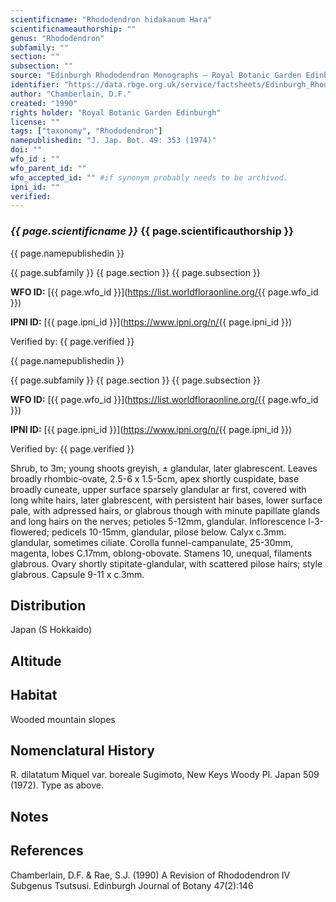 ```yaml
---
scientificname: "Rhododendron hidakanum Hara"
scientificnameauthorship: ""
genus: "Rhododendron"
subfamily: ""
section: ""
subsection: ""
source: "Edinburgh Rhododendron Monographs – Royal Botanic Garden Edinburgh"
identifier: "https://data.rbge.org.uk/service/factsheets/Edinburgh_Rhododendron_Monographs.xhtml"
author: "Chamberlain, D.F."
created: "1990"
rights holder: "Royal Botanic Garden Edinburgh"
license: ""
tags: ["taxonomy", "Rhododendron"]
namepublishedin: "J. Jap. Bot. 49: 353 (1974)"
doi: ""
wfo_id : ""
wfo_parent_id: ""
wfo_accepted_id: "" #if synonym probably needs to be archived.                      
ipni_id: ""
verified:
---
```

### _{{ page.scientificname }}_ {{ page.scientificauthorship }}
 {{ page.namepublishedin }}

{{ page.subfamily }} {{ page.section }} {{ page.subsection }}

**WFO ID:** [{{ page.wfo_id }}](https://list.worldfloraonline.org/{{ page.wfo_id }})

**IPNI ID:** [{{ page.ipni_id }}](https://www.ipni.org/n/{{ page.ipni_id }})

Verified by: {{ page.verified }}

 {{ page.namepublishedin }}

{{ page.subfamily }} {{ page.section }} {{ page.subsection }}

**WFO ID:** [{{ page.wfo_id }}](https://list.worldfloraonline.org/{{ page.wfo_id }})

**IPNI ID:** [{{ page.ipni_id }}](https://www.ipni.org/n/{{ page.ipni_id }})

Verified by: {{ page.verified }}



Shrub, to 3m; young shoots greyish, ± glandular, later glabrescent. Leaves broadly rhombic-ovate, 2.5-6 x 1.5-5cm, apex shortly cuspidate, base broadly cuneate, upper surface sparsely glandular ar first, covered with long white hairs, later glabrescent, with persistent hair bases, lower surface pale, with adpressed hairs, or glabrous though with minute papillate glands and long hairs on the nerves; petioles 5-12mm, glandular. Inflorescence l-3-flowered; pedicels 10-15mm, glandular, pilose below. Calyx c.3mm. glandular, sometimes ciliate. Corolla funnel-campanulate, 25-30mm, magenta, lobes C.17mm, oblong-obovate. Stamens 10, unequal, filaments glabrous. Ovary shortly stipitate-glandular, with scattered pilose hairs; style glabrous. Capsule 9-11 x c.3mm.

## Distribution
Japan (S Hokkaido)

## Altitude


## Habitat
Wooded mountain slopes

## Nomenclatural History
R. dilatatum Miquel var. boreale Sugimoto, New Keys Woody PI. Japan 509 (1972). Type as above.
                       
## Notes


## References

Chamberlain, D.F. & Rae, S.J. (1990) A Revision of Rhododendron IV Subgenus Tsutsusi. Edinburgh Journal of Botany 47(2):146
